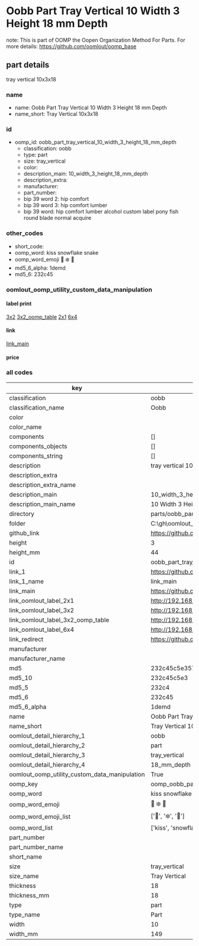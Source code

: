 # Oobb Part Tray Vertical 10 Width 3 Height 18 mm Depth  

note: This is part of OOMP the Oopen Organization Method For Parts. For more details: https://github.com/oomlout/oomp_base

##  part details
  



tray vertical 10x3x18



### name
* name: Oobb Part Tray Vertical 10 Width 3 Height 18 mm Depth
* name_short: Tray Vertical 10x3x18 
### id
* oomp_id: oobb_part_tray_vertical_10_width_3_height_18_mm_depth
  * classification: oobb
  * type: part
  * size: tray_vertical
  * color: 
  * description_main: 10_width_3_height_18_mm_depth
  * description_extra: 
  * manufacturer: 
  * part_number: 
  * bip 39 word 2: hip comfort
  * bip 39 word 3: hip comfort lumber
  * bip 39 word: hip comfort lumber alcohol custom label pony fish round blade normal acquire

### other_codes
* short_code: 
* oomp_word: kiss snowflake snake
* oomp_word_emoji :kiss: :snowflake: :snake:
* md5_6_alpha: 1demd
* md5_6: 232c45






### oomlout_oomp_utility_custom_data_manipulation
#### label print
[3x2](http://192.168.1.245:1112/?label=oomp%201demd)
[3x2_oomp_table](http://192.168.1.108:1112/?label=oomp%201demd)
[2x1](http://192.168.1.242:1112/?label=oomp%201demd)
[6x4](http://192.168.1.55:1112/?label=oomp%201demd)    

#### link

[link_main](https://github.com/oomlout/oomlout_oobb_version_4_generated_parts/tree/main/navigation_oomp/oobb/part/tray_vertical/10_width_3_height_18_mm_depth/part)                              

#### price







### all codes 
| key | value |  
| --- | --- |  
| classification | oobb |  
| classification_name | Oobb |  
| color |  |  
| color_name |  |  
| components | [] |  
| components_objects | [] |  
| components_string | [] |  
| description | tray vertical 10x3x18 |  
| description_extra |  |  
| description_extra_name |  |  
| description_main | 10_width_3_height_18_mm_depth |  
| description_main_name | 10 Width 3 Height 18 mm Depth |  
| directory | parts/oobb_part_tray_vertical_10_width_3_height_18_mm_depth |  
| folder | C:\gh\oomlout_oobb_version_4_generated_parts\parts\oobb_part_tray_vertical_10_width_3_height_18_mm_depth |  
| github_link | https://github.com/oomlout/oomlout_oomp_part_src/tree/main/parts/oobb_part_tray_vertical_10_width_3_height_18_mm_depth |  
| height | 3 |  
| height_mm | 44 |  
| id | oobb_part_tray_vertical_10_width_3_height_18_mm_depth |  
| link_1 | https://github.com/oomlout/oomlout_oobb_version_4_generated_parts/tree/main/navigation_oomp/oobb/part/tray_vertical/10_width_3_height_18_mm_depth/part |  
| link_1_name | link_main |  
| link_main | https://github.com/oomlout/oomlout_oobb_version_4_generated_parts/tree/main/navigation_oomp/oobb/part/tray_vertical/10_width_3_height_18_mm_depth/part |  
| link_oomlout_label_2x1 | http://192.168.1.242:1112/?label=oomp%201demd |  
| link_oomlout_label_3x2 | http://192.168.1.245:1112/?label=oomp%201demd |  
| link_oomlout_label_3x2_oomp_table | http://192.168.1.108:1112/?label=oomp%201demd |  
| link_oomlout_label_6x4 | http://192.168.1.55:1112/?label=oomp%201demd |  
| link_redirect | https://github.com/oomlout/oomlout_oobb_version_4_generated_parts/tree/main/parts/oobb_tray_vertical_10_03_18 |  
| manufacturer |  |  
| manufacturer_name |  |  
| md5 | 232c45c5e357b4fdf09b406109cb8b5f |  
| md5_10 | 232c45c5e3 |  
| md5_5 | 232c4 |  
| md5_6 | 232c45 |  
| md5_6_alpha | 1demd |  
| name | Oobb Part Tray Vertical 10 Width 3 Height 18 mm Depth |  
| name_short | Tray Vertical 10x3x18  |  
| oomlout_detail_hierarchy_1 | oobb |  
| oomlout_detail_hierarchy_2 | part |  
| oomlout_detail_hierarchy_3 | tray_vertical |  
| oomlout_detail_hierarchy_4 | 18_mm_depth |  
| oomlout_oomp_utility_custom_data_manipulation | True |  
| oomp_key | oomp_oobb_part_tray_vertical_10_width_3_height_18_mm_depth |  
| oomp_word | kiss snowflake snake |  
| oomp_word_emoji | :kiss: :snowflake: :snake: |  
| oomp_word_emoji_list | [':kiss:', ':snowflake:', ':snake:'] |  
| oomp_word_list | ['kiss', 'snowflake', 'snake'] |  
| part_number |  |  
| part_number_name |  |  
| short_name |  |  
| size | tray_vertical |  
| size_name | Tray Vertical |  
| thickness | 18 |  
| thickness_mm | 18 |  
| type | part |  
| type_name | Part |  
| width | 10 |  
| width_mm | 149 |  
